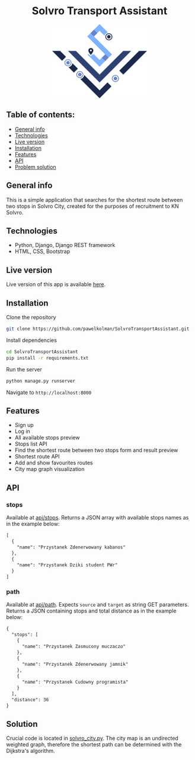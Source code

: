 <div align="center">
<h1>Solvro Transport Assistant</h1>
  <img src="./main/static/img/SolvroTransportAssistant_logo.png" height="200">
</div>


## Table of contents:
- [General info](#general)
- [Technologies](#technologies)
- [Live version](#live)
- [Installation](#installation)
- [Features](#features)
- [API](#api)
- [Problem solution](#solution)


<a name="general"></a>
## General info
This is a simple application that searches for the shortest route between two stops in Solvro City, created for the purposes of recruitment to KN Solvro.


<a name="technologies"></a>
## Technologies
- Python, Django, Django REST framework
- HTML, CSS, Bootstrap


<a name="live"></a>
## Live version
Live version of this app is available [here](https://SolvroTransportAssistant.pythonanywhere.com).


<a name="installation"></a>
## Installation
Clone the repository
```bash
git clone https://github.com/pawelkolman/SolvroTransportAssistant.git
```

Install dependencies
```bash
cd SolvroTransportAssistant
pip install -r requirements.txt
```

Run the server
```bash
python manage.py runserver
```

Navigate to `http://localhost:8000`



<a name="features"></a>
## Features
- Sign up
- Log in
- All available stops preview
- Stops list API
- Find the shortest route between two stops form and result preview
- Shortest route API
- Add and show favourites routes
- City map graph visualization


<a name="api"></a>
## API
### stops
Available at [api/stops](https://SolvroTransportAssistant.pythonanywhere.com/api/stops). Returns a JSON array with available stops names as in the example below:
```
[
  {
    "name": "Przystanek Zdenerwowany kabanos"
  },
  {
    "name": "Przystanek Dziki student PWr"
  }
]
```
### path
Available at [api/path](https://solvrotransportassistant.pythonanywhere.com/api/path?source=Przystanek%20Dziki%20backend%20developer&target=Przystanek%20Waleczny%20javascriptowiec). Expects `source` and `target` as string GET parameters. Returns a JSON containing stops and total distance as in the example below:
```
{
  "stops": [
    {
      "name": "Przystanek Zasmucony muczaczo"
    },
    {
      "name": "Przystanek Zdenerwowany jamnik"
    },
    {
      "name": "Przystanek Cudowny programista"
    }
  ],
  "distance": 36
}
```


<a name="solution"></a>
## Solution
Crucial code is located in [solvro_city.py](./scripts/solvro_city.py). The city map is an undirected weighted graph, therefore the shortest path can be determined with the Dijkstra's algorithm.